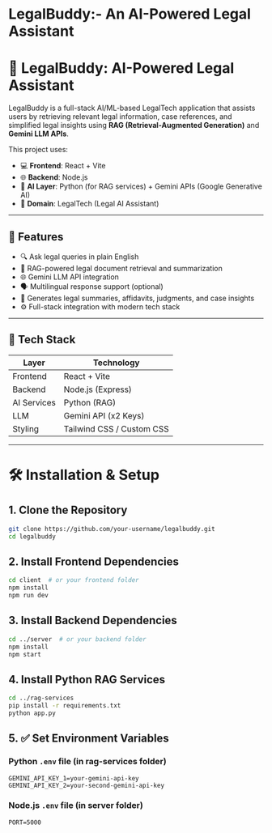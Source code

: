 # LegalBuddy:- An AI-Powered Legal Assistant

# 🧠 LegalBuddy: AI-Powered Legal Assistant

LegalBuddy is a full-stack AI/ML-based LegalTech application that assists users by retrieving relevant legal information, case references, and simplified legal insights using **RAG (Retrieval-Augmented Generation)** and **Gemini LLM APIs**.

This project uses:
- 💻 **Frontend**: React + Vite  
- 🌐 **Backend**: Node.js  
- 🧠 **AI Layer**: Python (for RAG services) + Gemini APIs (Google Generative AI)  
- 🧾 **Domain**: LegalTech (Legal AI Assistant)

---

## 🚀 Features

- 🔍 Ask legal queries in plain English
- 🧠 RAG-powered legal document retrieval and summarization
- 🌐 Gemini LLM API integration
- 🗣️ Multilingual response support (optional)
- 📄 Generates legal summaries, affidavits, judgments, and case insights
- ⚙️ Full-stack integration with modern tech stack

---

## 🧰 Tech Stack

| Layer        | Technology         |
|--------------|--------------------|
| Frontend     | React + Vite       |
| Backend      | Node.js (Express)  |
| AI Services  | Python (RAG)       |
| LLM          | Gemini API (x2 Keys) |
| Styling      | Tailwind CSS / Custom CSS |

---

# 🛠️ Installation & Setup

## 1. Clone the Repository
```bash
git clone https://github.com/your-username/legalbuddy.git
cd legalbuddy
```

## 2. Install Frontend Dependencies
```bash
cd client  # or your frontend folder
npm install
npm run dev
```

## 3. Install Backend Dependencies
```bash
cd ../server  # or your backend folder
npm install
npm start
```

## 4. Install Python RAG Services
```bash
cd ../rag-services
pip install -r requirements.txt
python app.py
```

## 5. ✅ Set Environment Variables

### Python `.env` file (in rag-services folder)
```env
GEMINI_API_KEY_1=your-gemini-api-key
GEMINI_API_KEY_2=your-second-gemini-api-key
```

### Node.js `.env` file (in server folder)
```env
PORT=5000
```

